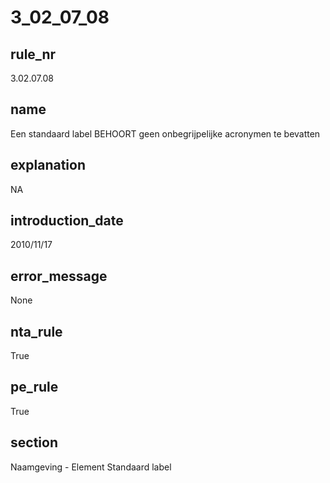 # 3_02_07_08

## rule_nr
3.02.07.08

## name
Een standaard label BEHOORT geen onbegrijpelijke acronymen te bevatten

## explanation
NA

## introduction_date
2010/11/17

## error_message
None

## nta_rule
True

## pe_rule
True

## section
Naamgeving - Element Standaard label

